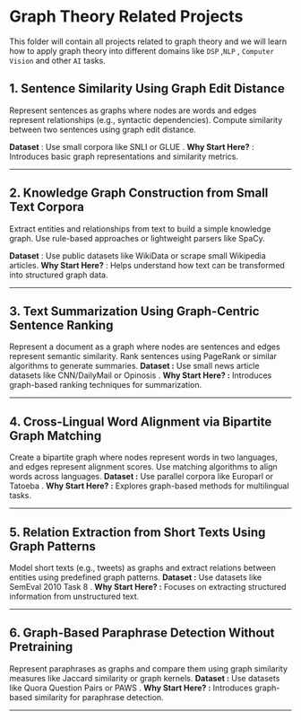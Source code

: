 # Graph Theory Related Projects
This folder will contain all projects related to graph theory and we will learn how to apply graph theory into different domains like `DSP` ,`NLP` , `Computer Vision` and other `AI` tasks. 

## 1. Sentence Similarity Using Graph Edit Distance
Represent sentences as graphs where nodes are words and edges represent relationships (e.g., syntactic dependencies). Compute similarity between two sentences using graph edit distance.

**Dataset** : Use small corpora like SNLI or GLUE .
**Why Start Here?** : Introduces basic graph representations and similarity metrics.

---


## 2. Knowledge Graph Construction from Small Text Corpora
Extract entities and relationships from text to build a simple knowledge graph. Use rule-based approaches or lightweight parsers like SpaCy.

**Dataset** : Use public datasets like WikiData or scrape small Wikipedia articles.
**Why Start Here?** : Helps understand how text can be transformed into structured graph data.

---

## 3. Text Summarization Using Graph-Centric Sentence Ranking
Represent a document as a graph where nodes are sentences and edges represent semantic similarity. Rank sentences using PageRank or similar algorithms to generate summaries.
**Dataset :** Use small news article datasets like CNN/DailyMail or Opinosis .
**Why Start Here? :** Introduces graph-based ranking techniques for summarization.

---

## 4. Cross-Lingual Word Alignment via Bipartite Graph Matching
Create a bipartite graph where nodes represent words in two languages, and edges represent alignment scores. Use matching algorithms to align words across languages.
**Dataset :** Use parallel corpora like Europarl or Tatoeba .
**Why Start Here? :** Explores graph-based methods for multilingual tasks.

---

## 5. Relation Extraction from Short Texts Using Graph Patterns
Model short texts (e.g., tweets) as graphs and extract relations between entities using predefined graph patterns.
**Dataset :** Use datasets like SemEval 2010 Task 8 .
**Why Start Here? :** Focuses on extracting structured information from unstructured text.

---

## 6. Graph-Based Paraphrase Detection Without Pretraining
Represent paraphrases as graphs and compare them using graph similarity measures like Jaccard similarity or graph kernels.
**Dataset :** Use datasets like Quora Question Pairs or PAWS .
**Why Start Here? :** Introduces graph-based similarity for paraphrase detection.

---
